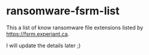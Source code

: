 # ransomware-fsrm-list
This a list of know ransomware file extensions listed by https://fsrm.experiant.ca.

I will update the details later  ;)
